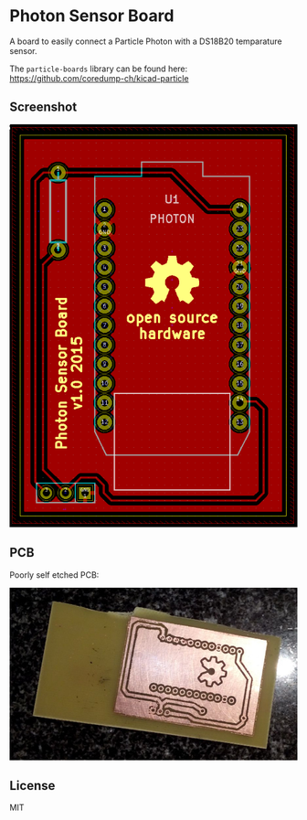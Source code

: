 # Photon Sensor Board

A board to easily connect a Particle Photon with a DS18B20 temparature sensor.

The ``particle-boards`` library can be found here:
https://github.com/coredump-ch/kicad-particle

## Screenshot

![screenshot](screenshot.png)

## PCB

Poorly self etched PCB:

![pcb](pcb.jpg)

## License

MIT
